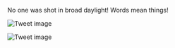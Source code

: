 No one was shot in broad daylight! Words mean things!


![Tweet image](/asset/crosspoast/Gechi4fXQAAoDXL.jpg)

![Tweet image](/asset/crosspoast/Gechi5xXUAAat5-.jpg)

